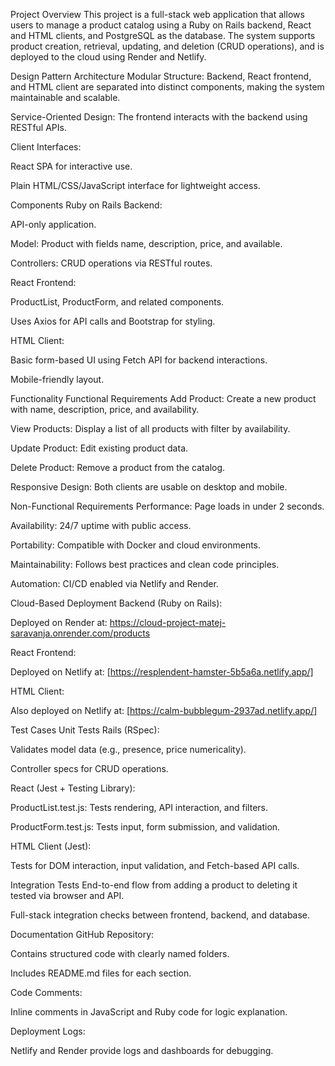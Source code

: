 Project Overview
This project is a full-stack web application that allows users to manage a product catalog using a Ruby on Rails backend, React and HTML clients, and PostgreSQL as the database. The system supports product creation, retrieval, updating, and deletion (CRUD operations), and is deployed to the cloud using Render and Netlify.

Design Pattern
Architecture
Modular Structure: Backend, React frontend, and HTML client are separated into distinct components, making the system maintainable and scalable.

Service-Oriented Design: The frontend interacts with the backend using RESTful APIs.

Client Interfaces:

React SPA for interactive use.

Plain HTML/CSS/JavaScript interface for lightweight access.

Components
Ruby on Rails Backend:

API-only application.

Model: Product with fields name, description, price, and available.

Controllers: CRUD operations via RESTful routes.

React Frontend:

ProductList, ProductForm, and related components.

Uses Axios for API calls and Bootstrap for styling.

HTML Client:

Basic form-based UI using Fetch API for backend interactions.

Mobile-friendly layout.

Functionality
Functional Requirements
Add Product: Create a new product with name, description, price, and availability.

View Products: Display a list of all products with filter by availability.

Update Product: Edit existing product data.

Delete Product: Remove a product from the catalog.

Responsive Design: Both clients are usable on desktop and mobile.

Non-Functional Requirements
Performance: Page loads in under 2 seconds.

Availability: 24/7 uptime with public access.

Portability: Compatible with Docker and cloud environments.

Maintainability: Follows best practices and clean code principles.

Automation: CI/CD enabled via Netlify and Render.

Cloud-Based Deployment
Backend (Ruby on Rails):

Deployed on Render at:
https://cloud-project-matej-saravanja.onrender.com/products

React Frontend:

Deployed on Netlify at:
[https://resplendent-hamster-5b5a6a.netlify.app/]

HTML Client:

Also deployed on Netlify at:
[https://calm-bubblegum-2937ad.netlify.app/]

Test Cases
Unit Tests
Rails (RSpec):

Validates model data (e.g., presence, price numericality).

Controller specs for CRUD operations.

React (Jest + Testing Library):

ProductList.test.js: Tests rendering, API interaction, and filters.

ProductForm.test.js: Tests input, form submission, and validation.

HTML Client (Jest):

Tests for DOM interaction, input validation, and Fetch-based API calls.

Integration Tests
End-to-end flow from adding a product to deleting it tested via browser and API.

Full-stack integration checks between frontend, backend, and database.

Documentation
GitHub Repository:

Contains structured code with clearly named folders.

Includes README.md files for each section.

Code Comments:

Inline comments in JavaScript and Ruby code for logic explanation.

Deployment Logs:

Netlify and Render provide logs and dashboards for debugging.